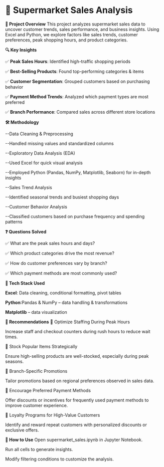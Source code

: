 
# 🛒 Supermarket Sales Analysis

**📌 Project Overview**
This project analyzes supermarket sales data to uncover customer trends, sales performance, and business insights. Using Excel and Python, we explore factors like sales trends, customer preferences, peak shopping hours, and product categories.

**🔍 Key Insights**

✅ **Peak Sales Hours**: Identified high-traffic shopping periods

✅ **Best-Selling Products**: Found top-performing categories & items

✅ **Customer Segmentation**: Grouped customers based on purchasing behavior

✅ **Payment Method Trends**: Analyzed which payment types are most preferred

✅ **Branch Performance**: Compared sales across different store locations

**🛠️ Methodology**

--Data Cleaning & Preprocessing

--Handled missing values and standardized columns

--Exploratory Data Analysis (EDA)

--Used Excel for quick visual analysis

--Employed Python (Pandas, NumPy, Matplotlib, Seaborn) for in-depth insights

--Sales Trend Analysis

--Identified seasonal trends and busiest shopping days

--Customer Behavior Analysis

--Classified customers based on purchase frequency and spending patterns

**❓ Questions Solved**

✅ What are the peak sales hours and days?

✅ Which product categories drive the most revenue?

✅ How do customer preferences vary by branch?

✅ Which payment methods are most commonly used?

**🔧 Tech Stack Used**

**Excel**: Data cleaning, conditional formatting, pivot tables

**Python**:Pandas & NumPy – data handling & transformations

**Matplotlib** – data visualization


**📢 Recommendations**
📌 Optimize Staffing During Peak Hours

Increase staff and checkout counters during rush hours to reduce wait times.

📌 Stock Popular Items Strategically

Ensure high-selling products are well-stocked, especially during peak seasons.

📌 Branch-Specific Promotions

Tailor promotions based on regional preferences observed in sales data.

📌 Encourage Preferred Payment Methods

Offer discounts or incentives for frequently used payment methods to improve customer experience.

📌 Loyalty Programs for High-Value Customers

Identify and reward repeat customers with personalized discounts or exclusive offers.

**📂 How to Use**
Open supermarket_sales.ipynb in Jupyter Notebook.

Run all cells to generate insights.

Modify filtering conditions to customize the analysis.
